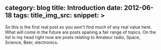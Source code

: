 category: blog
title: Introduction
date: 2012-06-18
tags:
title_img_src:
snippet: >
---

So this is the first real post so you won't find much of any real
value here. What will come in the future are posts spaning a fair
range of topics. On the list in my head right now are posts relating
to Amateur radio, Space, Science, Beer, electronics.
